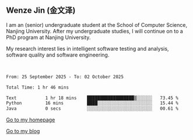 ## Wenze Jin (金文泽)

I am an (senior) undergraduate student at the School of Computer Science, Nanjing University.
After my undergraduate studies, I will continue on to a PhD program at Nanjing University.  

My research interest lies in intelligent software testing and analysis, software quality and software engineering.

<br>  

<!--START_SECTION:waka-->

```txt
From: 25 September 2025 - To: 02 October 2025

Total Time: 1 hr 46 mins

Text           1 hr 18 mins    ██████████████████▒░░░░░░   73.45 %
Python         16 mins         ████░░░░░░░░░░░░░░░░░░░░░   15.44 %
Java           0 secs          ░░░░░░░░░░░░░░░░░░░░░░░░░   00.61 %
```

<!--END_SECTION:waka-->

[Go to my homepage](https://wenzejin.github.io)

[Go to my blog](https://wenzejin.notion.site/blogs)
